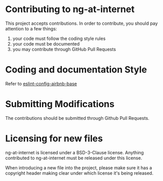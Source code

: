 # Contributing to ng-at-internet

This project accepts contributions. In order to contribute, you should
pay attention to a few things:

1. your code must follow the coding style rules
2. your code must be documented
3. you may contribute through GitHub Pull Requests

# Coding and documentation Style

Refer to [eslint-config-airbnb-base](https://github.com/airbnb/javascript/tree/master/packages/eslint-config-airbnb-base)

# Submitting Modifications

The contributions should be submitted through Github Pull Requests.

# Licensing for new files

ng-at-internet is licensed under a BSD-3-Clause license. Anything
contributed to ng-at-internet must be released under this license.

When introducing a new file into the project, please make sure it has a
copyright header making clear under which license it's being released.
